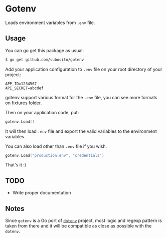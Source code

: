 # Gotenv

Loads environment variables from `.env` file.

## Usage

You can go get this package as usual:

```bash
$ go get github.com/subosito/gotenv
```

Add your application configuration to `.env` file on your root directory of your project:

```
APP_ID=1234567
API_SECRET=abcdef
```

gotenv support various format for the `.env` file, you can see more formats on fixtures folder.

Then on your application code, put:

```go
gotenv.Load()
```

It will then load `.env` file and export the valid variables to the environment variables.

You can also load other than `.env` file if you wish.

```go
gotenv.Load("production.env", "credentials")
```

That's it :)

## TODO

- Write proper documentation

## Notes

Since `gotenv` is a Go port of [`dotenv`](https://github.com/bkeepers/dotenv) project, most logic and regexp pattern is taken from there and it will be compatible as close as possible with the `dotenv`.

